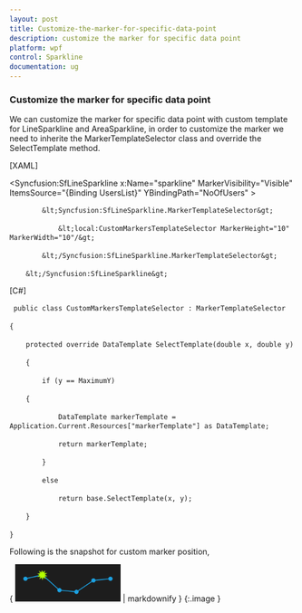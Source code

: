 ```yaml
---
layout: post
title: Customize-the-marker-for-specific-data-point
description: customize the marker for specific data point
platform: wpf
control: Sparkline
documentation: ug
---
```


### Customize the marker for specific data point

We can customize the marker for specific data point with custom template for LineSparkline and AreaSparkline, in order to customize the marker we need to inherite the MarkerTemplateSelector class and override the SelectTemplate method.

[XAML]

   &lt;Syncfusion:SfLineSparkline x:Name="sparkline" MarkerVisibility="Visible" ItemsSource="{Binding UsersList}" YBindingPath="NoOfUsers" &gt;

            &lt;Syncfusion:SfLineSparkline.MarkerTemplateSelector&gt;

                &lt;local:CustomMarkersTemplateSelector MarkerHeight="10" MarkerWidth="10"/&gt;

            &lt;/Syncfusion:SfLineSparkline.MarkerTemplateSelector&gt;

        &lt;/Syncfusion:SfLineSparkline&gt;



[C#]

     public class CustomMarkersTemplateSelector : MarkerTemplateSelector

    {

        protected override DataTemplate SelectTemplate(double x, double y)

        {

            if (y == MaximumY)    

        {

                DataTemplate markerTemplate = Application.Current.Resources["markerTemplate"] as DataTemplate;

                return markerTemplate;

            }

            else

                return base.SelectTemplate(x, y);

        }

    }

Following is the snapshot for custom marker position,

{ ![C:/Users/ApoorvahR/Desktop/12.png](Customize-the-marker-for-specific-data-point_images/Customize-the-marker-for-specific-data-point_img1.png) | markdownify }
{:.image }


